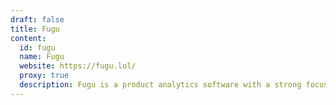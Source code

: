 ```yaml
---
draft: false
title: Fugu
content:
  id: fugu
  name: Fugu
  website: https://fugu.lol/
  proxy: true
  description: Fugu is a product analytics software with a strong focus on simplicity and privacy-friendliness.
---
```


